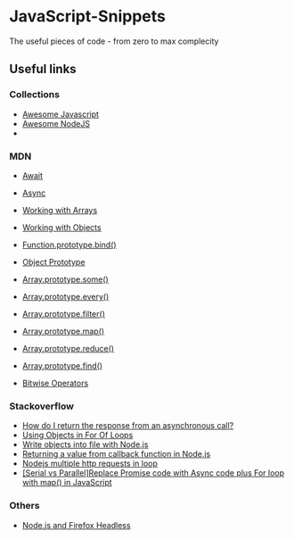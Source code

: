 # JavaScript-Snippets
The useful pieces of code - from zero to max complecity

## Useful links
### Collections
*  [Awesome Javascript](https://github.com/sorrycc/awesome-javascript)
*  [Awesome NodeJS](https://github.com/tejasrsuthar/Awesome-NodeJS)
*  []()

### MDN
*  [Await](https://developer.mozilla.org/en-US/docs/Web/JavaScript/Reference/Operators/await)
*  [Async](https://developer.mozilla.org/en-US/docs/Web/JavaScript/Reference/Statements/async_function)
*  [Working with Arrays](https://developer.mozilla.org/en-US/docs/Talk:JavaScript/Guide/Obsolete_Pages/Working_with_Arrays)
*  [Working with Objects](https://developer.mozilla.org/en-US/docs/Web/JavaScript/Guide/Working_with_Objects)
*  [Function.prototype.bind()
](https://developer.mozilla.org/en-US/docs/Web/JavaScript/Reference/Global_Objects/Function/bind)
*  [Object Prototype](https://developer.mozilla.org/en-US/docs/Web/JavaScript/Reference/Global_Objects/Object/prototype)

*  [Array.prototype.some()](https://developer.mozilla.org/en-US/docs/Web/JavaScript/Reference/Global_Objects/Array/some)
*  [Array.prototype.every()](https://developer.mozilla.org/en-US/docs/Web/JavaScript/Reference/Global_Objects/Array/every)
*  [Array.prototype.filter()](https://developer.mozilla.org/en-US/docs/Web/JavaScript/Reference/Global_Objects/Array/filter)
*  [Array.prototype.map()](https://developer.mozilla.org/en-US/docs/Web/JavaScript/Reference/Global_Objects/Map)
*  [Array.prototype.reduce()](https://developer.mozilla.org/en-US/docs/Web/JavaScript/Reference/Global_Objects/Array/Reduce)
*  [Array.prototype.find()](https://developer.mozilla.org/en-US/docs/Web/JavaScript/Reference/Global_Objects/Array/find)


*  [Bitwise Operators](https://developer.mozilla.org/en-US/docs/Web/JavaScript/Reference/Operators/Bitwise_Operators?redirectlocale=en-US&redirectslug=Core_JavaScript_1.5_Reference%2FOperators%2FBitwise_Operators)

### Stackoverflow
*  [How do I return the response from an asynchronous call?](https://stackoverflow.com/questions/14220321/how-do-i-return-the-response-from-an-asynchronous-call)
*  [Using Objects in For Of Loops](https://stackoverflow.com/questions/29885220/using-objects-in-for-of-loops)
*  [Write objects into file with Node.js](https://stackoverflow.com/questions/21976567/write-objects-into-file-with-node-js)
*  [Returning a value from callback function in Node.js](https://stackoverflow.com/questions/23339907/returning-a-value-from-callback-function-in-node-js)
*  [Nodejs multiple http requests in loop](https://stackoverflow.com/questions/19911429/nodejs-multiple-http-requests-in-loop)
*  [[Serial vs Parallel]Replace Promise code with Async code plus For loop with map() in JavaScript](https://stackoverflow.com/questions/46900640/replace-promise-code-with-async-code-plus-for-loop-with-map-in-javascript#)


### Others
*   [Node.js and Firefox Headless](https://mykzilla.org/2017/08/30/headless-firefox-in-node-js-with-selenium-webdriver/)
